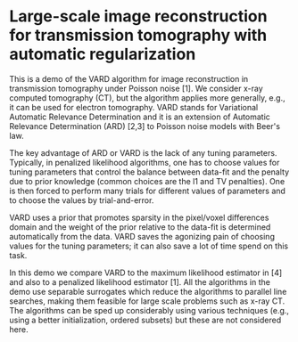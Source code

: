 # Large-scale image reconstruction for transmission tomography with automatic regularization


This is a demo of the VARD algorithm for image reconstruction in transmission tomography under Poisson noise [1]. We consider x-ray computed tomography (CT), but the algorithm applies more generally, e.g., it can be used for electron tomography.  VARD stands for Variational Automatic Relevance Determination and it is an extension of Automatic Relevance Determination (ARD) [2,3] to Poisson noise models with Beer's law. 
 
The key advantage of ARD or VARD is the lack of any tuning parameters. Typically, in penalized likelihood algorithms, one has to choose values for tuning parameters that control the balance between data-fit and the penalty due to prior knowledge (common choices are the l1 and TV penalties). One is then forced to perform many trials for different values of parameters and to choose the values by trial-and-error.
 
VARD uses a prior that promotes sparsity in the pixel/voxel differences domain and the weight of the prior relative to the data-fit is determined automatically from the data. VARD saves the agonizing pain of choosing values for the tuning parameters; it can also save a lot of time spend on this task.
 
In this demo we compare VARD to the maximum likelihood estimator in [4] and also to a penalized likelihood estimator [1].  All the algorithms in the demo use separable surrogates which reduce the algorithms to parallel line searches, making them feasible for large scale problems such as x-ray CT.
The algorithms can be sped up considerably using various techniques (e.g., using a better initialization, ordered subsets) but these are not considered here.
